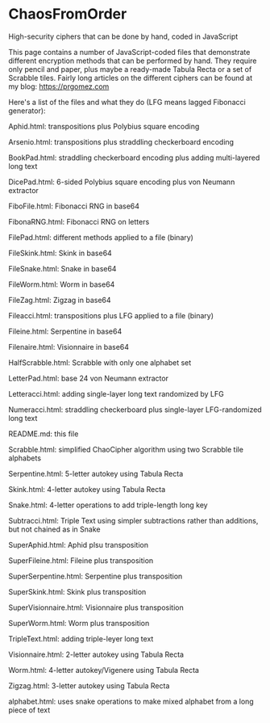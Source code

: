 # ChaosFromOrder
High-security ciphers that can be done by hand, coded in JavaScript

This page contains a number of JavaScript-coded files that demonstrate different encryption methods that can be performed by hand. They require only pencil and paper, plus maybe a ready-made Tabula Recta or a set of Scrabble tiles. Fairly long articles on the different ciphers can be found at my blog: https://prgomez.com

Here's a list of the files and what they do (LFG means lagged Fibonacci generator):

Aphid.html: transpositions plus Polybius square encoding

Arsenio.html: transpositions plus straddling checkerboard encoding

BookPad.html: straddling checkerboard encoding plus adding multi-layered long text

DicePad.html: 6-sided Polybius square encoding plus von Neumann extractor	

FiboFile.html: Fibonacci RNG in base64

FibonaRNG.html: Fibonacci RNG on letters	

FilePad.html: different methods applied to a file (binary)

FileSkink.html: Skink in base64	

FileSnake.html: Snake in base64

FileWorm.html: Worm in base64

FileZag.html: Zigzag in base64	

Fileacci.html: transpositions plus LFG applied to a file (binary)

Fileine.html: Serpentine in base64	

Filenaire.html: Visionnaire in base64	

HalfScrabble.html: Scrabble with only one alphabet set

LetterPad.html: base 24 von Neumann extractor

Letteracci.html: adding single-layer long text randomized by LFG

Numeracci.html: straddling checkerboard plus single-layer LFG-randomized long text

README.md: this file

Scrabble.html: simplified ChaoCipher algorithm using two Scrabble tile alphabets	

Serpentine.html: 5-letter autokey using Tabula Recta	

Skink.html: 4-letter autokey using Tabula Recta

Snake.html: 4-letter operations to add triple-length long key	

Subtracci.html: Triple Text using simpler subtractions rather than additions, but not chained as in Snake	

SuperAphid.html: Aphid plsu transposition

SuperFileine.html: Fileine plus transposition

SuperSerpentine.html: Serpentine plus transposition	

SuperSkink.html: Skink plus transposition	

SuperVisionnaire.html: Visionnaire plus transposition

SuperWorm.html: Worm plus transposition

TripleText.html: adding triple-leyer long text	

Visionnaire.html: 2-letter autokey using Tabula Recta

Worm.html: 4-letter autokey/Vigenere using Tabula Recta

Zigzag.html: 3-letter autokey using Tabula Recta	

alphabet.html: uses snake operations to make mixed alphabet from a long piece of text
